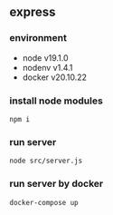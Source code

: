 ## express

### environment
- node v19.1.0
- nodenv v1.4.1
- docker v20.10.22

### install node modules
```
npm i
```

### run server
```
node src/server.js
```

### run server by docker
```
docker-compose up
```